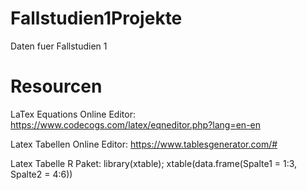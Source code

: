 # Fallstudien1Projekte
Daten fuer Fallstudien 1

# Resourcen

LaTex Equations Online Editor: https://www.codecogs.com/latex/eqneditor.php?lang=en-en

Latex Tabellen Online Editor: https://www.tablesgenerator.com/#

Latex Tabelle R Paket: library(xtable);
xtable(data.frame(Spalte1 = 1:3, Spalte2 = 4:6))
